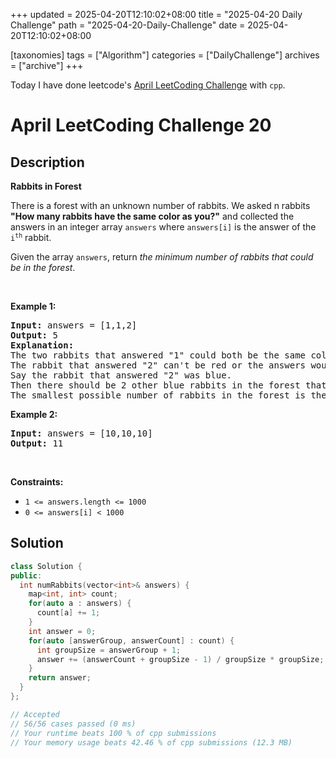 +++
updated = 2025-04-20T12:10:02+08:00
title = "2025-04-20 Daily Challenge"
path = "2025-04-20-Daily-Challenge"
date = 2025-04-20T12:10:02+08:00

[taxonomies]
tags = ["Algorithm"]
categories = ["DailyChallenge"]
archives = ["archive"]
+++

Today I have done leetcode's [April LeetCoding Challenge](https://leetcode.com/problems/rabbits-in-forest/) with `cpp`.

<!-- more -->

# April LeetCoding Challenge 20

## Description

**Rabbits in Forest**

<p>There is a forest with an unknown number of rabbits. We asked n rabbits <strong>&quot;How many rabbits have the same color as you?&quot;</strong> and collected the answers in an integer array <code>answers</code> where <code>answers[i]</code> is the answer of the <code>i<sup>th</sup></code> rabbit.</p>

<p>Given the array <code>answers</code>, return <em>the minimum number of rabbits that could be in the forest</em>.</p>

<p>&nbsp;</p>
<p><strong class="example">Example 1:</strong></p>

<pre>
<strong>Input:</strong> answers = [1,1,2]
<strong>Output:</strong> 5
<strong>Explanation:</strong>
The two rabbits that answered &quot;1&quot; could both be the same color, say red.
The rabbit that answered &quot;2&quot; can&#39;t be red or the answers would be inconsistent.
Say the rabbit that answered &quot;2&quot; was blue.
Then there should be 2 other blue rabbits in the forest that didn&#39;t answer into the array.
The smallest possible number of rabbits in the forest is therefore 5: 3 that answered plus 2 that didn&#39;t.
</pre>

<p><strong class="example">Example 2:</strong></p>

<pre>
<strong>Input:</strong> answers = [10,10,10]
<strong>Output:</strong> 11
</pre>

<p>&nbsp;</p>
<p><strong>Constraints:</strong></p>

<ul>
	<li><code>1 &lt;= answers.length &lt;= 1000</code></li>
	<li><code>0 &lt;= answers[i] &lt; 1000</code></li>
</ul>


## Solution

``` cpp
class Solution {
public:
  int numRabbits(vector<int>& answers) {
    map<int, int> count;
    for(auto a : answers) {
      count[a] += 1;
    }
    int answer = 0;
    for(auto [answerGroup, answerCount] : count) {
      int groupSize = answerGroup + 1;
      answer += (answerCount + groupSize - 1) / groupSize * groupSize;
    }
    return answer;
  }
};

// Accepted
// 56/56 cases passed (0 ms)
// Your runtime beats 100 % of cpp submissions
// Your memory usage beats 42.46 % of cpp submissions (12.3 MB)
```
